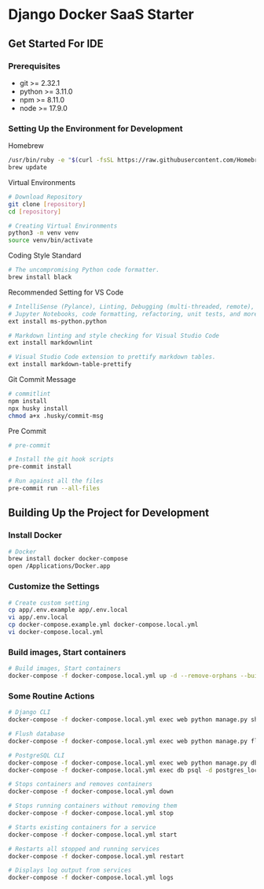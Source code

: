 # Django Docker SaaS Starter

## Get Started For IDE

### Prerequisites

- git >= 2.32.1
- python >= 3.11.0
- npm >= 8.11.0
- node >= 17.9.0

### Setting Up the Environment for Development

Homebrew

```sh
/usr/bin/ruby -e "$(curl -fsSL https://raw.githubusercontent.com/Homebrew/install/master/install)"
brew update
```

Virtual Environments

```sh
# Download Repository
git clone [repository]
cd [repository]

# Creating Virtual Environments
python3 -m venv venv
source venv/bin/activate
```

Coding Style Standard

```sh
# The uncompromising Python code formatter.
brew install black
```

Recommended Setting for VS Code

```sh
# IntelliSense (Pylance), Linting, Debugging (multi-threaded, remote),
# Jupyter Notebooks, code formatting, refactoring, unit tests, and more.
ext install ms-python.python

# Markdown linting and style checking for Visual Studio Code
ext install markdownlint

# Visual Studio Code extension to prettify markdown tables.
ext install markdown-table-prettify
```

Git Commit Message

```sh
# commitlint
npm install
npx husky install
chmod a+x .husky/commit-msg
```

Pre Commit

```sh
# pre-commit

# Install the git hook scripts
pre-commit install

# Run against all the files
pre-commit run --all-files
```

## Building Up the Project for Development

### Install Docker

```sh
# Docker
brew install docker docker-compose
open /Applications/Docker.app
```

### Customize the Settings

```sh
# Create custom setting
cp app/.env.example app/.env.local
vi app/.env.local
cp docker-compose.example.yml docker-compose.local.yml
vi docker-compose.local.yml
```

### Build images, Start containers

```sh
# Build images, Start containers
docker-compose -f docker-compose.local.yml up -d --remove-orphans --build
```

### Some Routine Actions

```sh
# Django CLI
docker-compose -f docker-compose.local.yml exec web python manage.py shell

# Flush database
docker-compose -f docker-compose.local.yml exec web python manage.py flush

# PostgreSQL CLI
docker-compose -f docker-compose.local.yml exec web python manage.py dbshell
docker-compose -f docker-compose.local.yml exec db psql -d postgres_local -U postgres

# Stops containers and removes containers
docker-compose -f docker-compose.local.yml down

# Stops running containers without removing them
docker-compose -f docker-compose.local.yml stop

# Starts existing containers for a service
docker-compose -f docker-compose.local.yml start

# Restarts all stopped and running services
docker-compose -f docker-compose.local.yml restart

# Displays log output from services
docker-compose -f docker-compose.local.yml logs
```
